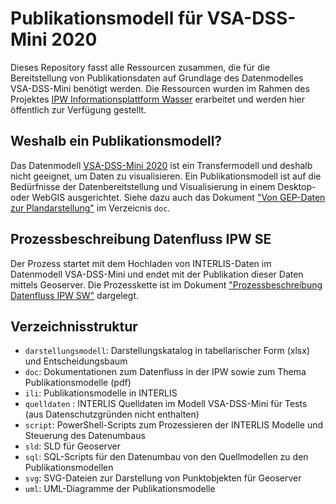# Publikationsmodell für VSA-DSS-Mini 2020
Dieses Repository fasst alle Ressourcen zusammen, die für die Bereitstellung von Publikationsdaten auf Grundlage des Datenmodelles VSA-DSS-Mini benötigt werden. Die Ressourcen wurden im Rahmen des Projektes [IPW Informationsplattform Wasser](https://www.ipw.sites.be.ch/de/start.html) erarbeitet und werden hier öffentlich zur Verfügung gestellt.

## Weshalb ein Publikationsmodell?
Das Datenmodell [VSA-DSS-Mini 2020](https://vsa.ch/models/2020/VSADSSMINI_2020_2_d_LV95-20210625.ili) ist ein Transfermodell und deshalb nicht geeignet, um Daten zu visualisieren. Ein Publikationsmodell ist auf die Bedürfnisse der Datenbereitstellung und Visualisierung in einem Desktop- oder WebGIS ausgerichtet. Siehe dazu auch das Dokument ["Von GEP-Daten zur Plandarstellung"](doc/von_gep_zu_plan_cc_mflx_20220927.pdf) im Verzeicnis `doc`.

## Prozessbeschreibung Datenfluss IPW SE
Der Prozess startet mit dem Hochladen von INTERLIS-Daten im Datenmodell VSA-DSS-Mini und endet mit der Publikation dieser Daten mittels Geoserver. Die Prozesskette ist im Dokument ["Prozessbeschreibung Datenfluss IPW SW"](doc/Datenfluss%20IPW%20SE%20v1.1.pdf) dargelegt.

## Verzeichnisstruktur
- `darstellungsmodell`: Darstellungskatalog in tabellarischer Form (xlsx) und Entscheidungsbaum
- `doc`: Dokumentationen zum Datenfluss in der IPW sowie zum Thema Publikationsmodelle (pdf)
- `ili`: Publikationsmodelle in INTERLIS
- `quelldaten` : INTERLIS Quelldaten im Modell VSA-DSS-Mini für Tests (aus Datenschutzgründen nicht enthalten)
- `script`: PowerShell-Scripts zum Prozessieren der INTERLIS Modelle und Steuerung des Datenumbaus
- `sld`: SLD für Geoserver
- `sql`: SQL-Scripts für den Datenumbau von den Quellmodellen zu den Publikationsmodellen
- `svg`: SVG-Dateien zur Darstellung von Punktobjekten für Geoserver
- `uml`: UML-Diagramme der Publikationsmodelle
